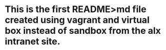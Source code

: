 # This is the first README>md file created using vagrant and virtual box instead of sandbox from the alx intranet site.
